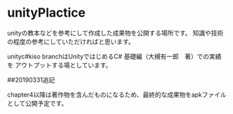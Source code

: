 # unityPlactice

unityの教本などを参考にして作成した成果物を公開する場所です。
知識や技術の程度の参考にしていただければと思います。

unityc#kiso branchはUnityではじめるC# 基礎編（大槻有一郎　著）での実績を
アウトプットする場としています。

##20190331追記

chapter4以降は著作物を含んだものになるため、最終的な成果物をapkファイルとして公開予定です。
